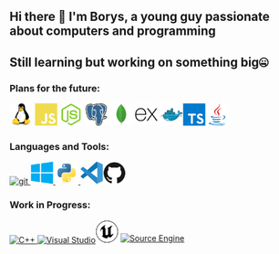 ## Hi there 👋 I'm Borys, a young guy passionate about computers and programming
## <p align="left"> Still learning but working on something big🤐</p>
<body>
  <h3 align="left">Plans for the future:</h3>
  <p align="left"> <a href="https://www.linux.org/"><img src="https://github.com/devicons/devicon/blob/master/icons/linux/linux-original.svg" alt="Linux" width="40" heigth="40"/></a>
  <a href="https://www.javascript.com/"> <img src="https://github.com/devicons/devicon/blob/master/icons/javascript/javascript-plain.svg" alt="JS" width="40" heigth="40"/></a> <a href="https://nodejs.org/en/"><img src="https://github.com/devicons/devicon/blob/master/icons/nodejs/nodejs-plain.svg" alt="NodeJS"
  width="40" heigth="40"/></a> <a href="https://www.postgresql.org/"><img src="https://github.com/devicons/devicon/blob/master/icons/postgresql/postgresql-original.svg" alt="PostgreSQL" width="40" heigth="40"/></a> <a href="https://www.mongodb.com/"><img src="https://github.com/devicons/devicon/blob/master/icons/mongodb/mongodb-original.svg" alt="MongoDB" width="40" heigth="40"/></a>
  <a href="https://expressjs.com/"><img src="https://github.com/devicons/devicon/blob/master/icons/express/express-original.svg" alt="ExpressJS" width="40" heigth="40"/></a>
 <a href="https://www.docker.com/"><img src="https://github.com/devicons/devicon/blob/master/icons/docker/docker-original.svg" alt="Docker" width="40" heigth="40"/></a><a href="https://www.typescriptlang.org/"><img src="https://github.com/devicons/devicon/blob/master/icons/typescript/typescript-original.svg" alt="TS" width="40" heigth="40" /></a><a href="https://www.java.com/en/"><img src="https://github.com/devicons/devicon/blob/master/icons/java/java-original.svg" alt="Java" width="40" heigth="40"/></a> 
  
  

  <h3 align="left">Languages and Tools:</h3>
  <p align="left"> <a href="https://git-scm.com/" target="_blank"> <img src="https://www.vectorlogo.zone/logos/git-scm/git-scm-icon.svg" alt="git" width="40" height="40"/> </a> <a href="https://www.microsoft.com/en-us/windows" target="_blank"> <img src="https://github.com/devicons/devicon/blob/master/icons/windows8/windows8-original.svg" alt="windows" width="40" height="40"/> </a>  <a href="https://www.python.org" target="_blank"> <img src="https://raw.githubusercontent.com/devicons/devicon/master/icons/python/python-original.svg" alt="python" width="40" height="40"/> </a> <a href="https://code.visualstudio.com/"> <img src="https://github.com/devicons/devicon/blob/master/icons/vscode/vscode-original.svg" alt="VScode" width="40" height="40"/><a href="https://github.com/"><img src="https://github.com/devicons/devicon/blob/master/icons/github/github-original.svg" alt="GitHub" width="40" heigth="40"/> </a> </p>
</body>

### <p align="left">Work in Progress:</p>
<p style="display:inline"><a href="https://www.cplusplus.com/"><img src="https://upload.wikimedia.org/wikipedia/commons/thumb/1/18/ISO_C%2B%2B_Logo.svg/1200px-ISO_C%2B%2B_Logo.svg.png" alt="C++" width="40" height="45"/></a><a href="https://visualstudio.microsoft.com/"> <img src="https://upload.wikimedia.org/wikipedia/commons/thumb/5/59/Visual_Studio_Icon_2019.svg/1200px-Visual_Studio_Icon_2019.svg.png" alt="Visual Studio" width="40" heigth="40"/></a><a href="https://www.unrealengine.com/en-US"><img src="https://github.com/devicons/devicon/blob/master/icons/unrealengine/unrealengine-original.svg" alt="Unreal Engine" width="40" heigth="40"/></a> </p> <p style="position: relative; top: -3px; display:inline"><a href="https://developer.valvesoftware.com/wiki/Source"><img src="https://upload.wikimedia.org/wikipedia/commons/thumb/6/67/Source_engine_logo_and_wordmark.svg/1200px-Source_engine_logo_and_wordmark.svg.png" alt="Source Engine" width="40" heigth="70"/></a></p> 
